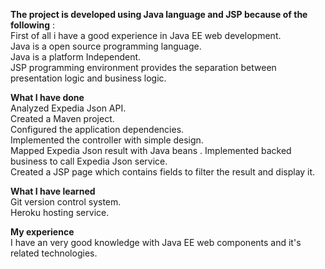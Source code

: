 **The project is developed using Java language and JSP because of the following** :  
First of all i have a good experience in Java EE web development.  
Java is a open source programming language.  
Java is a platform Independent.  
JSP programming environment provides the separation between presentation logic and business logic.  
  
**What I have done**  
Analyzed Expedia Json API.  
Created a Maven project.  
Configured the application dependencies.  
Implemented the controller with simple design.  
Mapped Expedia Json result with Java beans  .
Implemented backed business to call Expedia Json service.  
Created a JSP page which contains fields to filter the result and display it.  
  
**What I have learned**  
Git version control system.  
  Heroku hosting service.  
  
**My experience**  
  I have an very good knowledge with Java EE web components and it's related technologies.
